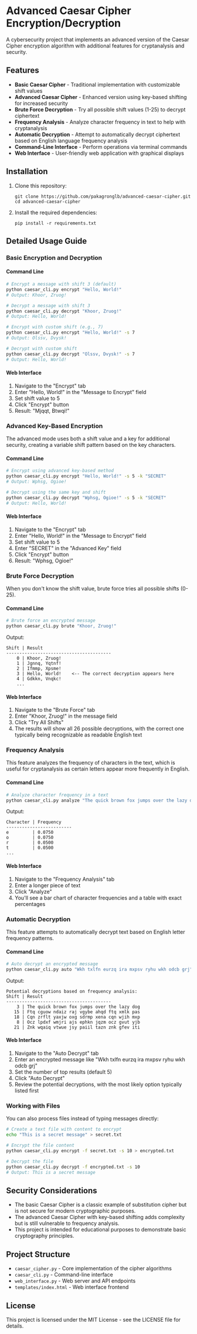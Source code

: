 # Advanced Caesar Cipher Encryption/Decryption

A cybersecurity project that implements an advanced version of the Caesar Cipher encryption algorithm with additional features for cryptanalysis and security.

## Features

- **Basic Caesar Cipher** - Traditional implementation with customizable shift values
- **Advanced Caesar Cipher** - Enhanced version using key-based shifting for increased security
- **Brute Force Decryption** - Try all possible shift values (1-25) to decrypt ciphertext
- **Frequency Analysis** - Analyze character frequency in text to help with cryptanalysis
- **Automatic Decryption** - Attempt to automatically decrypt ciphertext based on English language frequency analysis
- **Command-Line Interface** - Perform operations via terminal commands
- **Web Interface** - User-friendly web application with graphical displays

## Installation

1. Clone this repository:
   ```
   git clone https://github.com/pakagronglb/advanced-caesar-cipher.git
   cd advanced-caesar-cipher
   ```

2. Install the required dependencies:
   ```
   pip install -r requirements.txt
   ```

## Detailed Usage Guide

### Basic Encryption and Decryption

#### Command Line

```bash
# Encrypt a message with shift 3 (default)
python caesar_cli.py encrypt "Hello, World!"
# Output: Khoor, Zruog!

# Decrypt a message with shift 3
python caesar_cli.py decrypt "Khoor, Zruog!"
# Output: Hello, World!

# Encrypt with custom shift (e.g., 7)
python caesar_cli.py encrypt "Hello, World!" -s 7
# Output: Olssv, Dvysk!

# Decrypt with custom shift
python caesar_cli.py decrypt "Olssv, Dvysk!" -s 7
# Output: Hello, World!
```

#### Web Interface

1. Navigate to the "Encrypt" tab
2. Enter "Hello, World!" in the "Message to Encrypt" field
3. Set shift value to 5
4. Click "Encrypt" button
5. Result: "Mjqqt, Btwqi!"

### Advanced Key-Based Encryption

The advanced mode uses both a shift value and a key for additional security, creating a variable shift pattern based on the key characters.

#### Command Line

```bash
# Encrypt using advanced key-based method
python caesar_cli.py encrypt "Hello, World!" -s 5 -k "SECRET"
# Output: Wphsg, Ogioe!

# Decrypt using the same key and shift
python caesar_cli.py decrypt "Wphsg, Ogioe!" -s 5 -k "SECRET"
# Output: Hello, World!
```

#### Web Interface

1. Navigate to the "Encrypt" tab
2. Enter "Hello, World!" in the "Message to Encrypt" field
3. Set shift value to 5
4. Enter "SECRET" in the "Advanced Key" field
5. Click "Encrypt" button
6. Result: "Wphsg, Ogioe!"

### Brute Force Decryption

When you don't know the shift value, brute force tries all possible shifts (0-25).

#### Command Line

```bash
# Brute force an encrypted message
python caesar_cli.py brute "Khoor, Zruog!"
```

Output:
```
Shift | Result
----------------------------------------
    0 | Khoor, Zruog!
    1 | Jgnnq, Yqtnf!
    2 | Ifmmp, Xpsme!
    3 | Hello, World!    <-- The correct decryption appears here
    4 | Gdkkn, Vnqkc!
    ...
```

#### Web Interface

1. Navigate to the "Brute Force" tab
2. Enter "Khoor, Zruog!" in the message field
3. Click "Try All Shifts"
4. The results will show all 26 possible decryptions, with the correct one typically being recognizable as readable English text

### Frequency Analysis

This feature analyzes the frequency of characters in the text, which is useful for cryptanalysis as certain letters appear more frequently in English.

#### Command Line

```bash
# Analyze character frequency in a text
python caesar_cli.py analyze "The quick brown fox jumps over the lazy dog"
```

Output:
```
Character | Frequency
-------------------------
e         | 0.0750
o         | 0.0750
r         | 0.0500
t         | 0.0500
...
```

#### Web Interface

1. Navigate to the "Frequency Analysis" tab
2. Enter a longer piece of text
3. Click "Analyze"
4. You'll see a bar chart of character frequencies and a table with exact percentages

### Automatic Decryption

This feature attempts to automatically decrypt text based on English letter frequency patterns.

#### Command Line

```bash
# Auto decrypt an encrypted message
python caesar_cli.py auto "Wkh txlfn eurzq ira mxpsv ryhu wkh odcb grj"
```

Output:
```
Potential decryptions based on frequency analysis:
Shift | Result
----------------------------------------
    3 | The quick brown fox jumps over the lazy dog
   15 | Ftq cguow ndaiz raj vgybe ahqd ftq xmlk pas
   18 | Cqn zrflt yaxjw oxg sdrmp xena cqn wjih mxp
    8 | Ocz lpdxf wmjri ajs ephkn jqzm ocz gvut yjb
   21 | Znk wqaiq vtwue jsy paiil tazn znk gfev iti
```

#### Web Interface

1. Navigate to the "Auto Decrypt" tab
2. Enter an encrypted message like "Wkh txlfn eurzq ira mxpsv ryhu wkh odcb grj"
3. Set the number of top results (default 5)
4. Click "Auto Decrypt"
5. Review the potential decryptions, with the most likely option typically listed first

### Working with Files

You can also process files instead of typing messages directly:

```bash
# Create a text file with content to encrypt
echo "This is a secret message" > secret.txt

# Encrypt the file content
python caesar_cli.py encrypt -f secret.txt -s 10 > encrypted.txt

# Decrypt the file
python caesar_cli.py decrypt -f encrypted.txt -s 10
# Output: This is a secret message
```

## Security Considerations

- The basic Caesar Cipher is a classic example of substitution cipher but is not secure for modern cryptographic purposes.
- The advanced Caesar Cipher with key-based shifting adds complexity but is still vulnerable to frequency analysis.
- This project is intended for educational purposes to demonstrate basic cryptography principles.

## Project Structure

- `caesar_cipher.py` - Core implementation of the cipher algorithms
- `caesar_cli.py` - Command-line interface
- `web_interface.py` - Web server and API endpoints
- `templates/index.html` - Web interface frontend

## License

This project is licensed under the MIT License - see the LICENSE file for details. 
